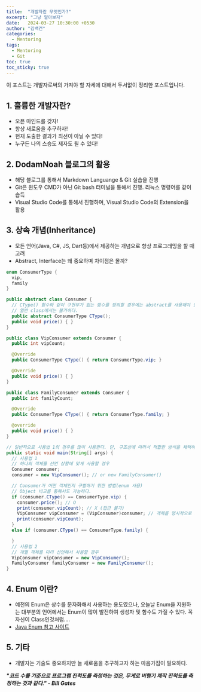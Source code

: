 ```yaml
---
title:  "개발자란 무엇인가?"
excerpt: "그냥 알아보자"
date:   2024-03-27 10:30:00 +0530
author: "김백건"
categories:
  - Mentoring
tags:
  - Mentoring
  - Git
toc: true
toc_sticky: true
---
```

이 포스트는 개발자로써의 가져야 할 자세에 대해서 두서없이 정리한 포스트입니다.

## 1. 훌륭한 개발자란?
- 오픈 마인드를 갖자!
- 항상 새로움을 추구하자!
- 현재 도출한 결과가 최선이 아닐 수 있다!
- 누구든 나의 스승도 제자도 될 수 있다!

## 2. DodamNoah 블로그의 활용
- 해당 블로그를 통해서 Markdown Languange & Git 실습을 진행  
- Git은 윈도우 CMD가 아닌 Git bash 터미널을 통해서 진행. 리눅스 명령어를 같이 습득  
- Visual Studio Code를 통해서 진행하며, Visual Studio Code의 Extension을 활용  

## 3. 상속 개념(Inheritance)
- 모든 언어(Java, C#, JS, Dart등)에서 제공하는 개념으로 항상 프로그래밍을 할 때 고려  
- Abstract, Interface는 왜 중요하며 차이점은 몰까?  

```java
enum ConsumerType {
  vip,
  family
}

public abstract class Consumer {
  // CType() 함수와 같이 구현부가 없는 함수를 정의할 경우에는 abstract를 사용해야 한다.  
  // 일반 class에서는 불가하다.  
  public abstract ConsumerType CType();
  public void price() { }
}

public class VipConsumer extends Consumer {
  public int vipCount;

  @Override
  public ConsumerType CType() { return ConsumerType.vip; }

  @Override
  public void price() { }
}

public class FamilyConsumer extends Consumer {
  public int familyCount;

  @Override
  public ConsumerType CType() { return ConsumerType.family; }

  @override
  public void price() { }
}

// 일반적으로 사용법 1의 경우를 많이 사용한다. 단, 구조상에 따라서 적합한 방식을 채택하여 사용하자.  
public static void main(String[] args) {
  // 사용법 1  
  // 하나의 객체를 선언 상황에 맞게 사용할 경우  
  Consumer consumer;
  consumer = new VipConsumer(); // or new FamilyConsumer()  

  // Consumer가 어떤 객체인지 구별하기 위한 방법(enum 사용)  
  // Object 비교를 통해서도 가능하다.  
  if (consumer.CType() == ConsumerType.vip) {
    consumer.price(); // O  
    print(consumer.vipCount); // X (접근 불가)  
    VipConsumer vipConsumer = (VipConsumer)consumer; // 객체를 명시적으로 지정  
    print(consumer.vipCount);
  }
  else if (consumer.CType() == ConsumerType.family) {

  }
  // 사용법 2  
  // 개별 객체를 미리 선언해서 사용할 경우  
  VipConsumer vipConsumer = new VipConsumer();
  FamilyConsumer familyConsumer = new FamilyConsumer();
}  
```

## 4. Enum 이란?
- 예전의 Enum은 상수를 문자화해서 사용하는 용도였으나, 오늘날 Enum을 지원하는 대부분의 언어에서는 Enum이 많이 발전하여 생성자 및 함수도 가질 수 있다. 꼭 자신이 Class인것처럼....
- [Java Enum 참고 사이트](https://www.baeldung.com/a-guide-to-java-enums)

## 5. 기타
- 개발자는 기술도 중요하지만 늘 새로움을 추구하고자 하는 마음가짐이 필요하다.

***"코드 수를 기준으로 프로그램 진척도를 측정하는 것은, 무게로 비행기 제작 진척도를 측정하는 것과 같다." - Bill Gates***  


